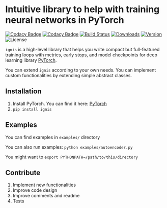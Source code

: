 # Intuitive library to help with training neural networks in PyTorch

[![Codacy Badge](https://api.codacy.com/project/badge/Grade/5c80f366d3044d1381b852f79d03fd58)](https://app.codacy.com/app/Catastropha/ignis)
[![Codacy Badge](https://api.codacy.com/project/badge/coverage/5c80f366d3044d1381b852f79d03fd58)](https://app.codacy.com/app/Catastropha/ignis)
[![Build Status](https://api.travis-ci.org/catastropha/ignis.svg?branch=master)](https://travis-ci.org/catastropha/ignis)
[![Downloads](https://pepy.tech/badge/ignis)](https://pepy.tech/project/ignis)
[![Version](https://img.shields.io/pypi/v/ignis.svg?style=flat)](https://pypi.org/project/ignis/#history)
![License](https://img.shields.io/pypi/l/ignis.svg?style=flat)

`ignis` is a high-level library that helps you write compact but full-featured training loops with metrics, early stops,
and model checkpoints for deep learning library [PyTorch](https://pytorch.org/).

You can extend `ignis` according to your own needs. You can implement custom functionalities by extending simple
abstract classes.

## Installation

1.  Install PyTorch. You can find it here: [PyTorch](https://pytorch.org/)
2.  `pip install ignis`

## Examples

You can find examples in `examples/` directory

You can also run examples: `python examples/autoencoder.py`

You might want to `export PYTHONPATH=/path/to/this/directory`

## Contribute

1.  Implement new functionalities
2.  Improve code design
3.  Improve comments and readme
4.  Tests
